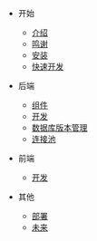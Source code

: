 <!-- docs/_sidebar.md -->

- 开始
  - [介绍](zh-cn/start/intro)
  - [鸣谢](zh-cn/start/thank)
  - [安装](zh-cn/start/install)
  - [快速开发](zh-cn/start/fastDev)

- 后端
  - [组件](zh-cn/houduan/package)
  - [开发](zh-cn/houduan/dev)
  - [数据库版本管理](zh-cn/houduan/phinx)
  - [连接池](zh-cn/houduan/proxy)
- 前端
  - [开发](zh-cn/qianduan/dev)


- 其他
  - [部署](zh-cn/qita/install)
  - [未来](zh-cn/qita/feature)




